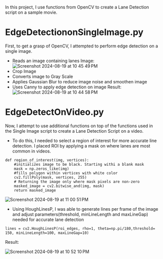 In this project, I use functions from OpenCV to create a Lane Detection script on a sample movie.

# EdgeDetectiononSingleImage.py
First, to get a grasp of OpenCV, I attempted to perform edge detection on a single image.
- Reads an image containing lanes
Image:
![Screenshot 2024-08-19 at 10 45 49 PM](https://github.com/user-attachments/assets/7920b138-72b5-4b30-93b2-dba86a437374)
- Crop Image
- Converts image to Gray Scale
- Applies Gaussian Blur to reduce image noise and smoothen image
- Uses Canny to apply edge detection on image
Result:
![Screenshot 2024-08-19 at 10 44 58 PM](https://github.com/user-attachments/assets/11d57670-edc6-4eaf-a670-4e2f5e1d057f)


# EdgeDetectOnVideo.py
Now, I attempt to use additional functions on top of the functions used in the Single Image script to create a Lane Detection Script on a video.
- To do this, I needed to select a region of interest for more accurate line detection. I placed ROI by applying a mask on where lanes are most common in videos.

```
def region_of_interest(img, vertices):
    #initializes image to be black. Starting withi a blank mask
    mask = np.zeros_like(img)
    #fills polygon within vertices with white color
    cv2.fillPoly(mask, vertices, 255)
    # Returning the image only where mask pixels are non-zero
    masked_image = cv2.bitwise_and(img, mask)
    return masked_image
```

![Screenshot 2024-08-19 at 11 00 51 PM](https://github.com/user-attachments/assets/5649d40b-1d8b-4bff-96ac-e6354bd1aea7)

- Using HoughLinesP, I was able to generate lines per frame of the image and adjust parameters(threshold, minLineLength and maxLineGap) needed for accurate lane detection

```
lines = cv2.HoughLinesP(roi_edges, rho=1, theta=np.pi/180,threshold= 150, minLineLength=100, maxLineGap=10)
```


Result:

![Screenshot 2024-08-19 at 10 52 10 PM](https://github.com/user-attachments/assets/2d8b5140-b31f-48fc-87ad-e763ccc52e27)
